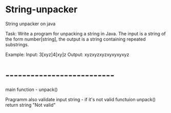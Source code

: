 # String-unpacker
String unpacker on java

Task:
Write a program for unpacking a string in Java. The input is a string of the form number[string], the output is a string containing repeated substrings.

Example:
Input: 3[xyz]4[xy]z
Output: xyzxyzxyzxyxyxyxyz

# --------------------------

main function - unpack()

Pragramm also validate input string - if it's not valid functuion unpack() return string "Not valid"
